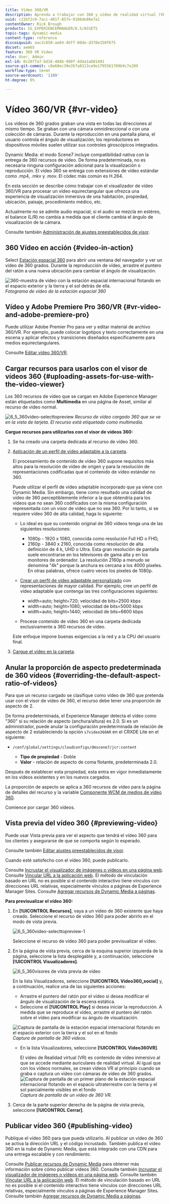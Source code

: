 ```yaml
---
title: Vídeo 360/VR
description: Aprenda a trabajar con 360 y vídeo de realidad virtual (VR) en Dynamic Media.
uuid: c21bf2c0-7acc-401f-857e-0186de86e7a1
contentOwner: Rick Brough
products: SG_EXPERIENCEMANAGER/6.5/ASSETS
topic-tags: dynamic-media
content-type: reference
discoiquuid: aac3c850-ae84-4bff-80de-d370e150f675
docset: aem65
feature: 360 VR Video
role: User, Admin
exl-id: 0c2077a7-bd16-484b-980f-4d4a1a681491
source-git-commit: c0a60ec39e35fa8113ce9e1795561709b9c7e289
workflow-type: tm+mt
source-wordcount: '1109'
ht-degree: 0%

---
```


# Vídeo 360/VR {#vr-video}

Los vídeos de 360 grados graban una vista en todas las direcciones al mismo tiempo. Se graban con una cámara omnidireccional o con una colección de cámaras. Durante la reproducción en una pantalla plana, el usuario controla el ángulo de visualización; los reproductores en dispositivos móviles suelen utilizar sus controles giroscópicos integrados.

Dynamic Media: el modo Scene7 incluye compatibilidad nativa con la entrega de 360 recursos de vídeo. De forma predeterminada, no es necesaria ninguna configuración adicional para la visualización o reproducción. El vídeo 360 se entrega con extensiones de vídeo estándar como .mp4, .mkv y .mov. El códec más común es H.264.

En esta sección se describe cómo trabajar con el visualizador de vídeo 360/VR para procesar un vídeo equirectangular que ofrezca una experiencia de visualización inmersiva de una habitación, propiedad, ubicación, paisaje, procedimiento médico, etc.

Actualmente no se admite audio espacial; si el audio se mezcla en estéreo, el balance (L/R) no cambia a medida que el cliente cambia el ángulo de visualización de la cámara.

Consulte también [Administración de ajustes preestablecidos de visor](/help/assets/managing-viewer-presets.md).

## 360 Vídeo en acción {#video-in-action}

Select [Estación espacial 360](https://s7d1.scene7.com/s7viewers/html5/Video360Viewer.html?asset=Viewers/space_station_360-AVS) para abrir una ventana del navegador y ver un vídeo de 360 grados. Durante la reproducción de vídeo, arrastre el puntero del ratón a una nueva ubicación para cambiar el ángulo de visualización.

![360-muestra de video con la estación espacial internacional flotando en el espacio exterior y la tierra y el sol detrás de ella.](assets/6_5_360videoiss_simplified.png)
*Fotograma de vídeo de la estación espacial 360*

## Vídeo y Adobe Premiere Pro 360/VR {#vr-video-and-adobe-premiere-pro}

Puede utilizar Adobe Premier Pro para ver y editar material de archivo 360/VR. Por ejemplo, puede colocar logotipos y texto correctamente en una escena y aplicar efectos y transiciones diseñados específicamente para medios equirectangulares.

Consulte [Editar vídeo 360/VR](https://helpx.adobe.com/premiere-pro/how-to/edit-360-vr-video.html).

## Cargar recursos para usarlos con el visor de vídeos 360 {#uploading-assets-for-use-with-the-video-viewer}

Los 360 recursos de vídeo que se cargan en Adobe Experience Manager están etiquetados como **Multimedia** en una página de Asset, similar al recurso de vídeo normal.

![6_5_360video-selecttopreview](assets/6_5_360video-selecttopreview.png)
*Recurso de vídeo cargado 360 que se ve en la vista de tarjeta. El recurso está etiquetado como multimedia.*

**Cargue recursos para utilizarlos con el visor de vídeos 360:**

1. Se ha creado una carpeta dedicada al recurso de vídeo 360.
1. [Aplicación de un perfil de vídeo adaptable a la carpeta](/help/assets/video-profiles.md#applying-a-video-profile-to-folders).

   El procesamiento de contenido de vídeo 360 supone requisitos más altos para la resolución de vídeo de origen y para la resolución de representaciones codificadas que el contenido de vídeo estándar no 360.

   Puede utilizar el perfil de vídeo adaptable incorporado que ya viene con Dynamic Media. Sin embargo, tiene como resultado una calidad de vídeo de 360 perceptiblemente inferior a la que obtendría para los vídeos que no sean 360 codificados con la misma configuración representada con un visor de vídeo que no sea 360. Por lo tanto, si se requiere vídeo 360 de alta calidad, haga lo siguiente:

   * Lo ideal es que su contenido original de 360 vídeos tenga una de las siguientes resoluciones:

      * 1080p - 1920 x 1080, conocida como resolución Full HD o FHD,
      * 2160p - 3840 x 2160, conocida como resolución de alta definición de 4 k, UHD o Ultra. Esta gran resolución de pantalla suele encontrarse en los televisores de gama alta y en los monitores de ordenador. La resolución 2160p a menudo se denomina &quot;4k&quot; porque la anchura es cercana a los 4000 píxeles. En otras palabras, ofrece cuatro veces los píxeles de 1080p.
   * [Crear un perfil de vídeo adaptable personalizado](/help/assets/video-profiles.md#creating-a-video-encoding-profile-for-adaptive-streaming) con representaciones de mayor calidad. Por ejemplo, cree un perfil de vídeo adaptable que contenga las tres configuraciones siguientes:

      * width=auto; height=720; velocidad de bits=2500 kbps
      * width=auto; height=1080; velocidad de bits=5000 kbps
      * width=auto; height=1440; velocidad de bits=6600 kbps
   * Procese contenido de vídeo 360 en una carpeta dedicada exclusivamente a 360 recursos de vídeo.

   Este enfoque impone buenas exigencias a la red y a la CPU del usuario final.

1. [Cargue el vídeo en la carpeta](/help/assets/managing-video-assets.md#upload-and-preview-video-assets).

## Anular la proporción de aspecto predeterminada de 360 vídeos  {#overriding-the-default-aspect-ratio-of-videos}

Para que un recurso cargado se clasifique como vídeo de 360 que pretenda usar con el visor de vídeo de 360, el recurso debe tener una proporción de aspecto de 2.

De forma predeterminada, el Experience Manager detecta el vídeo como &quot;360&quot; si su relación de aspecto (anchura/altura) es 2.0. Si es un administrador, puede anular la configuración predeterminada de relación de aspecto de 2 estableciendo la opción `s7video360AR` en el CRXDE Lite en el siguiente:

* `/conf/global/settings/cloudconfigs/dmscene7/jcr:content`

   * **Tipo de propiedad** - Doble
   * **Valor** - relación de aspecto de coma flotante, predeterminada 2.0.

Después de establecer esta propiedad, esta entra en vigor inmediatamente en los vídeos existentes y en los nuevos cargados.

La proporción de aspecto se aplica a 360 recursos de vídeo para la página de detalles del recurso y la variable [Componente WCM de medios de vídeo 360](/help/assets/adding-dynamic-media-assets-to-pages.md#dynamic-media-components).

Comience por cargar 360 vídeos.

## Vista previa del vídeo 360 {#previewing-video}

Puede usar Vista previa para ver el aspecto que tendrá el vídeo 360 para los clientes y asegurarse de que se comporta según lo esperado.

Consulte también [Editar ajustes preestablecidos de visor](/help/assets/managing-viewer-presets.md#editing-viewer-presets).

Cuando esté satisfecho con el vídeo 360, puede publicarlo.

Consulte [Incrustar el visualizador de imágenes o vídeos en una página web](/help/assets/embed-code.md).
Consulte [Vincular URL a la aplicación web](/help/assets/linking-urls-to-yourwebapplication.md). El método de vinculación basado en URL no es posible si el contenido interactivo tiene vínculos con direcciones URL relativas, especialmente vínculos a páginas de Experience Manager Sites.
Consulte [Agregar recursos de Dynamic Media a páginas](/help/assets/adding-dynamic-media-assets-to-pages.md).

**Para previsualizar el vídeo 360:**

1. En **[!UICONTROL Recursos]**, vaya a un vídeo de 360 existente que haya creado. Seleccione el recurso de vídeo 360 para poder abrirlo en el modo de vista previa.

   ![6_5_360video-selecttopreview-1](assets/6_5_360video-selecttopreview-1.png)

   Seleccione el recurso de vídeo 360 para poder previsualizar el vídeo.

1. En la página de vista previa, cerca de la esquina superior izquierda de la página, seleccione la lista desplegable y, a continuación, seleccione **[!UICONTROL Visualizadores]**.

   ![6_5_360visores de vista previa de vídeo](assets/6_5_360video-preview-viewers.png)

   En la lista Visualizadores, seleccione **[!UICONTROL Video360_social]** y, a continuación, realice una de las siguientes acciones:

   * Arrastre el puntero del ratón por el vídeo si desea modificar el ángulo de visualización de la escena estática.
   * Seleccione el **[!UICONTROL Play]** si desea iniciar la reproducción. A medida que se reproduce el vídeo, arrastre el puntero del ratón sobre el vídeo para modificar su ángulo de visualización.

   ![Captura de pantalla de la estación espacial internacional flotando en el espacio exterior con la tierra y el sol en el fondo ](assets/6_5_360video-preview-video360-social.png)*Captura de pantalla de 360 videos.*

   * En la lista Visualizadores, seleccione **[!UICONTROL Video360VR]**.

      El vídeo de Realidad virtual (VR) es contenido de vídeo inmersivo al que se accede mediante auriculares de realidad virtual. Al igual que con los vídeos normales, se crean vídeos VR al principio cuando se graba o captura un vídeo con cámaras de vídeo de 360 grados.
   ![Captura de pantalla de un primer plano de la estación espacial internacional flotando en el espacio ultraterrestre con la tierra y el sol parcialmente visibles en el fondo](assets/6_5_360video-preview-video360vr.png)
   *Captura de pantalla de un video de 360 VR.*

1. Cerca de la parte superior derecha de la página de vista previa, seleccione **[!UICONTROL Cerrar]**.

## Publicar vídeo 360 {#publishing-video}

Publique el vídeo 360 para que pueda utilizarlo. Al publicar un vídeo de 360 se activa la dirección URL y el código incrustado. También publica el vídeo 360 en la nube de Dynamic Media, que está integrado con una CDN para una entrega escalable y con rendimiento.

Consulte [Publicar recursos de Dynamic Media](/help/assets/publishing-dynamicmedia-assets.md) para obtener más información sobre cómo publicar vídeos 360.
Consulte también [Incrustar el visualizador de imágenes o vídeos en una página web](/help/assets/embed-code.md).
Consulte también [Vincular URL a la aplicación web](/help/assets/linking-urls-to-yourwebapplication.md). El método de vinculación basado en URL no es posible si el contenido interactivo tiene vínculos con direcciones URL relativas, especialmente vínculos a páginas de Experience Manager Sites.
Consulte también [Agregar recursos de Dynamic Media a páginas](/help/assets/adding-dynamic-media-assets-to-pages.md).

